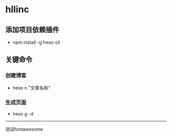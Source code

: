 # hllinc
## 添加项目依赖插件
- npm install -g hexo-cli
## 关键命令
### 创建博客
- hexo n "文章名称"
### 生成页面
- hexo g -d
---
<i class="fa fa-home"></i> 测试fontawesome

<head> 
    <script defer src="https://use.fontawesome.com/releases/v5.0.13/js/all.js"></script> 
    <script defer src="https://use.fontawesome.com/releases/v5.0.13/js/v4-shims.js"></script> 
</head> 
<link rel="stylesheet" href="https://use.fontawesome.com/releases/v5.0.13/css/all.css">